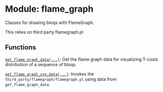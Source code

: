 # Module: flame_graph


Classes for drawing bloqs with FlameGraph.


 This relies on third party flamegraph.pl
## Functions

[`get_flame_graph_data(...)`](../../qualtran/drawing/flame_graph/get_flame_graph_data.md): Get the flame graph data for visualizing T-costs distribution of a sequence of bloqs.

[`get_flame_graph_svg_data(...)`](../../qualtran/drawing/flame_graph/get_flame_graph_svg_data.md): Invokes the `third_party/flamegraph/flamegraph.pl` using data from `get_flame_graph_data`.

